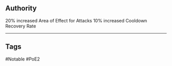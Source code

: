 ## Authority
20% increased Area of Effect for Attacks
10% increased Cooldown Recovery Rate

---
## Tags
#Notable
#PoE2
